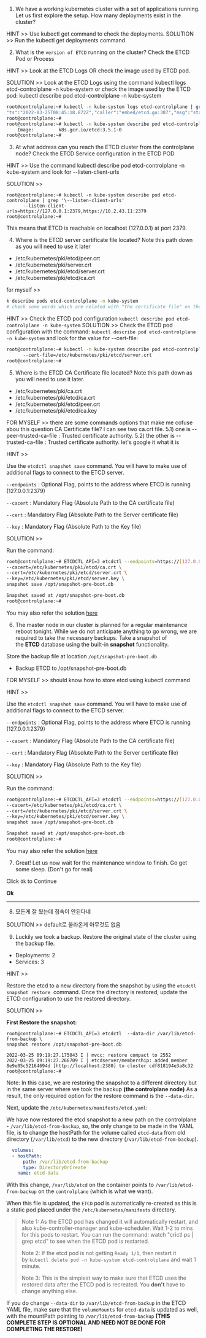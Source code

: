 1. We have a working kubernetes cluster with a set of applications running. Let us first explore the setup.
How many deployments exist in the cluster?

HINT >> Use kubectl get command to check the deployments.
SOLUTION >> Run the kubectl get deployments command


2. What is the `version of ETCD` running on the cluster?
Check the ETCD Pod or Process

HINT >> Look at the ETCD Logs OR check the image used by ETCD pod.

SOLUTION >> 
Look at the ETCD Logs using the command kubectl logs etcd-controlplane -n kube-system or check the image used by the ETCD pod: kubectl describe pod etcd-controlplane -n kube-system
```bash
root@controlplane:~# kubectl -n kube-system logs etcd-controlplane | grep -i 'etcd-version'
"ts":"2022-03-25T08:45:18.872Z","caller":"embed/etcd.go:307","msg":"starting an etcd server","etcd-version":"3.5.1","git-sha":"e8732fb5f"
root@controlplane:~# 
root@controlplane:~# kubectl -n kube-system describe pod etcd-controlplane | grep Image:
    Image:         k8s.gcr.io/etcd:3.5.1-0
root@controlplane:~#
```


3. At what address can you reach the ETCD cluster from the controlplane node?
Check the ETCD Service configuration in the ETCD POD 

HINT >> Use the command kubectl describe pod etcd-controlplane -n kube-system and look for --listen-client-urls

SOLUTION >> 
```
root@controlplane:~# kubectl -n kube-system describe pod etcd-controlplane | grep '\--listen-client-urls'
      --listen-client-urls=https://127.0.0.1:2379,https://10.2.43.11:2379
root@controlplane:~#
```
This means that ETCD is reachable on localhost (127.0.0.1) at port 2379.



4. Where is the ETCD server certificate file located?
Note this path down as you will need to use it later

- /etc/kubernetes/pki/etcd/peer.crt
- /etc/kubernetes/pki/server.crt
- /etc/kubernetes/pki/etcd/server.crt
- /etc/kubernetes/pki/etcd/ca.crt

for myself >> 
```bash
k describe pods etcd-controlplane -n kube-system
# check some words which are related with "the certificate file" on the output
```

HINT >> Check the ETCD pod configuration `kubectl describe pod etcd-controlplane -n kube-system`
SOLUTION >> 
Check the ETCD pod configuration with the command: `kubectl describe pod etcd-controlplane -n kube-system` and look for the value for --cert-file:
```bash
root@controlplane:~# kubectl -n kube-system describe pod etcd-controlplane | grep '\--cert-file'
      --cert-file=/etc/kubernetes/pki/etcd/server.crt
root@controlplane:~#
```

5. Where is the ETCD CA Certificate file located?
Note this path down as you will need to use it later.

- /etc/kubernetes/pki/ca.crt
- /etc/kubernetes/pki/etcd/ca.crt
- /etc/kubernetes/pki/etcd/peer.crt
- /etc/kubernetes/pki/etcd/ca.key

FOR MYSELF >> 
there are some commands options that make me cofuse abou this question 
CA Certificate file?
I can see two ca.crt file. 
5.1) one is --peer-trusted-ca-file : Trusted certificate authority.
5.2) the other is --trusted-ca-file : Trusted certificate authority.
let's google it what it is


HINT >> 

Use the `etcdctl snapshot save` command. You will have to make use of additional flags to connect to the ETCD server. 

`--endpoints` : Optional Flag, points to the address where ETCD is running (127.0.0.1:2379)

`--cacert` : Mandatory Flag (Absolute Path to the CA certificate file)

`--cert` :  Mandatory Flag (Absolute Path to the Server certificate file)

`--key` : Mandatory Flag (Absolute Path to the Key file)

SOLUTION >> 

Run the command:

```bash
root@controlplane:~# ETCDCTL_API=3 etcdctl --endpoints=https://[127.0.0.1]:2379 \
--cacert=/etc/kubernetes/pki/etcd/ca.crt \
--cert=/etc/kubernetes/pki/etcd/server.crt \
--key=/etc/kubernetes/pki/etcd/server.key \
snapshot save /opt/snapshot-pre-boot.db

Snapshot saved at /opt/snapshot-pre-boot.db
root@controlplane:~#

```

You may also refer the solution [here](https://github.com/mmumshad/kubernetes-the-hard-way/blob/master/practice-questions-answers/cluster-maintenance/backup-etcd/etcd-backup-and-restore.md)

6. The master node in our cluster is planned for a regular maintenance reboot tonight. While we do not anticipate anything to go wrong, we are required to take the necessary backups. Take a snapshot of the **ETCD** database using the built-in **snapshot** functionality.

Store the backup file at location `/opt/snapshot-pre-boot.db`

- Backup ETCD to /opt/snapshot-pre-boot.db

FOR MYSELF >> should know how to store etcd using kubectl command 

HINT >> 

Use the `etcdctl snapshot save` command. You will have to make use of additional flags to connect to the ETCD server. 

`--endpoints` : Optional Flag, points to the address where ETCD is running (127.0.0.1:2379)

`--cacert` : Mandatory Flag (Absolute Path to the CA certificate file)

`--cert` :  Mandatory Flag (Absolute Path to the Server certificate file)

`--key` : Mandatory Flag (Absolute Path to the Key file)

SOLUTION >> 

Run the command:

```bash
root@controlplane:~# ETCDCTL_API=3 etcdctl --endpoints=https://[127.0.0.1]:2379 \
--cacert=/etc/kubernetes/pki/etcd/ca.crt \
--cert=/etc/kubernetes/pki/etcd/server.crt \
--key=/etc/kubernetes/pki/etcd/server.key \
snapshot save /opt/snapshot-pre-boot.db

Snapshot saved at /opt/snapshot-pre-boot.db
root@controlplane:~#

```

You may also refer the solution [here](https://github.com/mmumshad/kubernetes-the-hard-way/blob/master/practice-questions-answers/cluster-maintenance/backup-etcd/etcd-backup-and-restore.md)

7. Great! Let us now wait for the maintenance window to finish. Go get some sleep. (Don't go for real)

Click `Ok` to Continue

**Ok**

---

8. 모든게 잘 됬는데 접속이 안된다네

SOLUTION >> default로 올라온게 아무것도 없음

9. Luckily we took a backup. Restore the original state of the cluster using the backup file.

- Deployments: 2
- Services: 3

HINT >> 

Restore the etcd to a new directory from the snapshot by using the `etcdctl snapshot restore`
 command. Once the directory is restored, update the ETCD configuration to use the restored directory.

SOLUTION >> 

**First Restore the snapshot:**

```
root@controlplane:~# ETCDCTL_API=3 etcdctl  --data-dir /var/lib/etcd-from-backup \
snapshot restore /opt/snapshot-pre-boot.db

2022-03-25 09:19:27.175043 I | mvcc: restore compact to 2552
2022-03-25 09:19:27.266709 I | etcdserver/membership: added member 8e9e05c52164694d [http://localhost:2380] to cluster cdf818194e3a8c32
root@controlplane:~#

```

Note: In this case, we are restoring the snapshot to a different directory but in the same server where we took the backup **(the controlplane node)** As a result, the only required option for the restore command is the `--data-dir`.

Next, update the `/etc/kubernetes/manifests/etcd.yaml`:

We have now restored the etcd snapshot to a new path on the controlplane - `/var/lib/etcd-from-backup`, so, the only change to be made in the YAML file, is to change the hostPath for the volume called `etcd-data` from old directory (`/var/lib/etcd`) to the new directory (`/var/lib/etcd-from-backup`).

```yaml
  volumes:
  - hostPath:
      path: /var/lib/etcd-from-backup
      type: DirectoryOrCreate
    name: etcd-data

```

With this change, `/var/lib/etcd` on the container points to `/var/lib/etcd-from-backup` on the `controlplane` (which is what we want).

When this file is updated, the `ETCD` pod is automatically re-created as this is a static pod placed under the `/etc/kubernetes/manifests` directory.

> Note 1: As the ETCD pod has changed it will automatically restart, and also kube-controller-manager and kube-scheduler. Wait 1-2 to mins for this pods to restart. You can run the command: watch "crictl ps | grep etcd" to see when the ETCD pod is restarted.
> 
> 
> Note 2: If the etcd pod is not getting `Ready 1/1`, then restart it by `kubectl delete pod -n kube-system etcd-controlplane` and wait 1 minute.
> 
> Note 3: This is the simplest way to make sure that ETCD uses the restored data after the ETCD pod is recreated. You **don't** have to change anything else.
> 

If you do change `--data-dir` to `/var/lib/etcd-from-backup` in the ETCD YAML file, make sure that the `volumeMounts` for `etcd-data` is updated as well, with the mountPath pointing to `/var/lib/etcd-from-backup` **(THIS COMPLETE STEP IS OPTIONAL AND NEED NOT BE DONE FOR COMPLETING THE RESTORE)**